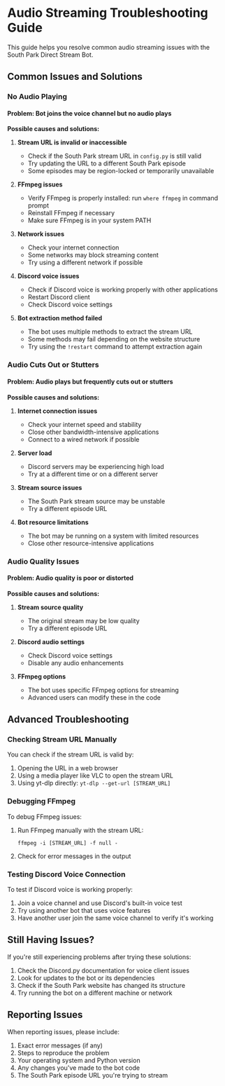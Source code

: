 # Audio Streaming Troubleshooting Guide

This guide helps you resolve common audio streaming issues with the South Park Direct Stream Bot.

## Common Issues and Solutions

### No Audio Playing

#### Problem: Bot joins the voice channel but no audio plays

**Possible causes and solutions:**

1. **Stream URL is invalid or inaccessible**
   - Check if the South Park stream URL in `config.py` is still valid
   - Try updating the URL to a different South Park episode
   - Some episodes may be region-locked or temporarily unavailable

2. **FFmpeg issues**
   - Verify FFmpeg is properly installed: run `where ffmpeg` in command prompt
   - Reinstall FFmpeg if necessary
   - Make sure FFmpeg is in your system PATH

3. **Network issues**
   - Check your internet connection
   - Some networks may block streaming content
   - Try using a different network if possible

4. **Discord voice issues**
   - Check if Discord voice is working properly with other applications
   - Restart Discord client
   - Check Discord voice settings

5. **Bot extraction method failed**
   - The bot uses multiple methods to extract the stream URL
   - Some methods may fail depending on the website structure
   - Try using the `!restart` command to attempt extraction again

### Audio Cuts Out or Stutters

#### Problem: Audio plays but frequently cuts out or stutters

**Possible causes and solutions:**

1. **Internet connection issues**
   - Check your internet speed and stability
   - Close other bandwidth-intensive applications
   - Connect to a wired network if possible

2. **Server load**
   - Discord servers may be experiencing high load
   - Try at a different time or on a different server

3. **Stream source issues**
   - The South Park stream source may be unstable
   - Try a different episode URL

4. **Bot resource limitations**
   - The bot may be running on a system with limited resources
   - Close other resource-intensive applications

### Audio Quality Issues

#### Problem: Audio quality is poor or distorted

**Possible causes and solutions:**

1. **Stream source quality**
   - The original stream may be low quality
   - Try a different episode URL

2. **Discord audio settings**
   - Check Discord voice settings
   - Disable any audio enhancements

3. **FFmpeg options**
   - The bot uses specific FFmpeg options for streaming
   - Advanced users can modify these in the code

## Advanced Troubleshooting

### Checking Stream URL Manually

You can check if the stream URL is valid by:

1. Opening the URL in a web browser
2. Using a media player like VLC to open the stream URL
3. Using yt-dlp directly: `yt-dlp --get-url [STREAM_URL]`

### Debugging FFmpeg

To debug FFmpeg issues:

1. Run FFmpeg manually with the stream URL:
   ```
   ffmpeg -i [STREAM_URL] -f null -
   ```
2. Check for error messages in the output

### Testing Discord Voice Connection

To test if Discord voice is working properly:

1. Join a voice channel and use Discord's built-in voice test
2. Try using another bot that uses voice features
3. Have another user join the same voice channel to verify it's working

## Still Having Issues?

If you're still experiencing problems after trying these solutions:

1. Check the Discord.py documentation for voice client issues
2. Look for updates to the bot or its dependencies
3. Check if the South Park website has changed its structure
4. Try running the bot on a different machine or network

## Reporting Issues

When reporting issues, please include:

1. Exact error messages (if any)
2. Steps to reproduce the problem
3. Your operating system and Python version
4. Any changes you've made to the bot code
5. The South Park episode URL you're trying to stream